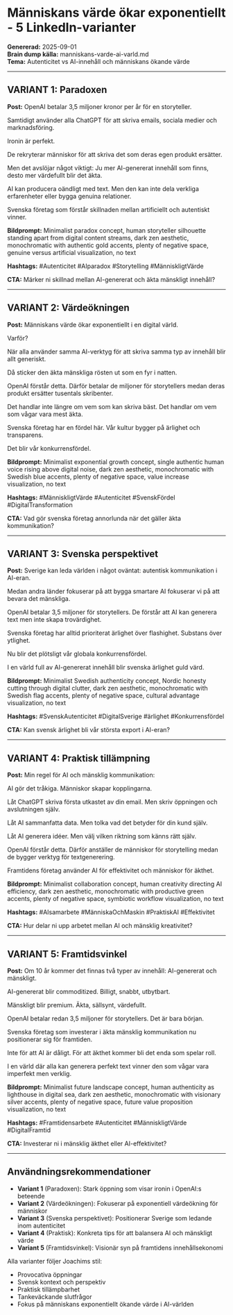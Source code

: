 # Människans värde ökar exponentiellt - 5 LinkedIn-varianter

**Genererad:** 2025-09-01  
**Brain dump källa:** manniskans-varde-ai-varld.md  
**Tema:** Autenticitet vs AI-innehåll och människans ökande värde

---

## VARIANT 1: Paradoxen

**Post:**
OpenAI betalar 3,5 miljoner kronor per år för en storyteller.

Samtidigt använder alla ChatGPT för att skriva emails, sociala medier och marknadsföring.

Ironin är perfekt.

De rekryterar människor för att skriva det som deras egen produkt ersätter.

Men det avslöjar något viktigt: Ju mer AI-genererat innehåll som finns, desto mer värdefullt blir det äkta.

AI kan producera oändligt med text. Men den kan inte dela verkliga erfarenheter eller bygga genuina relationer.

Svenska företag som förstår skillnaden mellan artificiellt och autentiskt vinner.

**Bildprompt:**
Minimalist paradox concept, human storyteller silhouette standing apart from digital content streams, dark zen aesthetic, monochromatic with authentic gold accents, plenty of negative space, genuine versus artificial visualization, no text

**Hashtags:**
#Autenticitet #AIparadox #Storytelling #MänniskligtVärde

**CTA:**
Märker ni skillnad mellan AI-genererat och äkta mänskligt innehåll?

---

## VARIANT 2: Värdeökningen

**Post:**
Människans värde ökar exponentiellt i en digital värld.

Varför?

När alla använder samma AI-verktyg för att skriva samma typ av innehåll blir allt generiskt.

Då sticker den äkta mänskliga rösten ut som en fyr i natten.

OpenAI förstår detta. Därför betalar de miljoner för storytellers medan deras produkt ersätter tusentals skribenter.

Det handlar inte längre om vem som kan skriva bäst. Det handlar om vem som vågar vara mest äkta.

Svenska företag har en fördel här. Vår kultur bygger på ärlighet och transparens.

Det blir vår konkurrensfördel.

**Bildprompt:**
Minimalist exponential growth concept, single authentic human voice rising above digital noise, dark zen aesthetic, monochromatic with Swedish blue accents, plenty of negative space, value increase visualization, no text

**Hashtags:**
#MänniskligtVärde #Autenticitet #SvenskFördel #DigitalTransformation

**CTA:**
Vad gör svenska företag annorlunda när det gäller äkta kommunikation?

---

## VARIANT 3: Svenska perspektivet

**Post:**
Sverige kan leda världen i något oväntat: autentisk kommunikation i AI-eran.

Medan andra länder fokuserar på att bygga smartare AI fokuserar vi på att bevara det mänskliga.

OpenAI betalar 3,5 miljoner för storytellers. De förstår att AI kan generera text men inte skapa trovärdighet.

Svenska företag har alltid prioriterat ärlighet över flashighet. Substans över ytlighet.

Nu blir det plötsligt vår globala konkurrensfördel.

I en värld full av AI-genererat innehåll blir svenska ärlighet guld värd.

**Bildprompt:**
Minimalist Swedish authenticity concept, Nordic honesty cutting through digital clutter, dark zen aesthetic, monochromatic with Swedish flag accents, plenty of negative space, cultural advantage visualization, no text

**Hashtags:**
#SvenskAutenticitet #DigitalSverige #ärlighet #Konkurrensfördel

**CTA:**
Kan svensk ärlighet bli vår största export i AI-eran?

---

## VARIANT 4: Praktisk tillämpning

**Post:**
Min regel för AI och mänsklig kommunikation:

AI gör det tråkiga. Människor skapar kopplingarna.

Låt ChatGPT skriva första utkastet av din email. Men skriv öppningen och avslutningen själv.

Låt AI sammanfatta data. Men tolka vad det betyder för din kund själv.

Låt AI generera idéer. Men välj vilken riktning som känns rätt själv.

OpenAI förstår detta. Därför anställer de människor för storytelling medan de bygger verktyg för textgenerering.

Framtidens företag använder AI för effektivitet och människor för äkthet.

**Bildprompt:**
Minimalist collaboration concept, human creativity directing AI efficiency, dark zen aesthetic, monochromatic with productive green accents, plenty of negative space, symbiotic workflow visualization, no text

**Hashtags:**
#AIsamarbete #MänniskaOchMaskin #PraktiskAI #Effektivitet

**CTA:**
Hur delar ni upp arbetet mellan AI och mänsklig kreativitet?

---

## VARIANT 5: Framtidsvinkel

**Post:**
Om 10 år kommer det finnas två typer av innehåll: AI-genererat och mänskligt.

AI-genererat blir commoditized. Billigt, snabbt, utbytbart.

Mänskligt blir premium. Äkta, sällsynt, värdefullt.

OpenAI betalar redan 3,5 miljoner för storytellers. Det är bara början.

Svenska företag som investerar i äkta mänsklig kommunikation nu positionerar sig för framtiden.

Inte för att AI är dåligt. För att äkthet kommer bli det enda som spelar roll.

I en värld där alla kan generera perfekt text vinner den som vågar vara imperfekt men verklig.

**Bildprompt:**
Minimalist future landscape concept, human authenticity as lighthouse in digital sea, dark zen aesthetic, monochromatic with visionary silver accents, plenty of negative space, future value proposition visualization, no text

**Hashtags:**
#Framtidensarbete #Autenticitet #MänniskligtVärde #DigitalFramtid

**CTA:**
Investerar ni i mänsklig äkthet eller AI-effektivitet?

---

## Användningsrekommendationer

- **Variant 1** (Paradoxen): Stark öppning som visar ironin i OpenAI:s beteende
- **Variant 2** (Värdeökningen): Fokuserar på exponentiell värdeökning för människor  
- **Variant 3** (Svenska perspektivet): Positionerar Sverige som ledande inom autenticitet
- **Variant 4** (Praktisk): Konkreta tips för att balansera AI och mänskligt värde
- **Variant 5** (Framtidsvinkel): Visionär syn på framtidens innehållsekonomi

Alla varianter följer Joachims stil:
- Provocativa öppningar
- Svensk kontext och perspektiv
- Praktisk tillämpbarhet
- Tankeväckande slutfrågor
- Fokus på människans exponentiellt ökande värde i AI-världen
